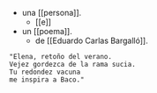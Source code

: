 - una [[persona]].
  - [[e]]
- un [[poema]].
  - de [[Eduardo Carlas Bargalló]].

```
"Elena, retoño del verano.
Vejez gordezca de la rama sucia.
Tu redondez vacuna 
me inspira a Baco."
```
